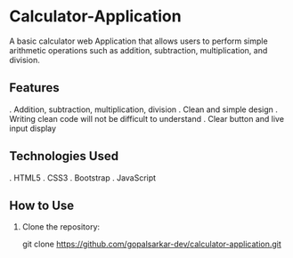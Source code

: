# Calculator-Application

A basic calculator web Application that allows users to perform simple arithmetic operations such as addition, subtraction, multiplication, and division.

## Features
. Addition, subtraction, multiplication, division
. Clean and simple design
. Writing clean code will not be difficult to understand
. Clear button and live input display


## Technologies Used
. HTML5
. CSS3
. Bootstrap 
. JavaScript

## How to Use
1. Clone the repository:

   git clone https://github.com/gopalsarkar-dev/calculator-application.git
 
